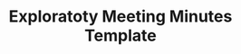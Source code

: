 ---
title: Exploratoty Meeting Minutes Template
redirect_to: https://docs.google.com/document/d/1unNuh2D6HX5BI70ZI6AKmtB9yrKfyQIqZh7BWnbm0jQ/edit?usp=sharing
redirect_from: 
  - /ExploMinutes
  - /explominutes
---